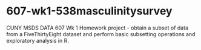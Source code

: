 # 607-wk1-538masculinitysurvey
CUNY MSDS DATA 607 Wk 1 Homework project - obtain a subset of data from a FiveThirtyEight dataset and perform basic subsetting operations and exploratory analysis in R.
